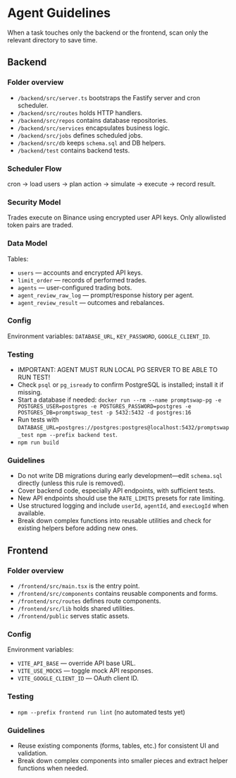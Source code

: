# Agent Guidelines

When a task touches only the backend or the frontend, scan only the
relevant directory to save time.

## Backend

### Folder overview
- `/backend/src/server.ts` bootstraps the Fastify server and cron scheduler.
- `/backend/src/routes` holds HTTP handlers.
- `/backend/src/repos` contains database repositories.
- `/backend/src/services` encapsulates business logic.
- `/backend/src/jobs` defines scheduled jobs.
- `/backend/src/db` keeps `schema.sql` and DB helpers.
- `/backend/test` contains backend tests.

### Scheduler Flow
cron → load users → plan action → simulate → execute → record result.

### Security Model
Trades execute on Binance using encrypted user API keys.
Only allowlisted token pairs are traded.

### Data Model
Tables:
- `users` — accounts and encrypted API keys.
- `limit_order` — records of performed trades.
- `agents` — user-configured trading bots.
- `agent_review_raw_log` — prompt/response history per agent.
- `agent_review_result` — outcomes and rebalances.

### Config
Environment variables: `DATABASE_URL`, `KEY_PASSWORD`, `GOOGLE_CLIENT_ID`.

### Testing
  - IMPORTANT: AGENT MUST RUN LOCAL PG SERVER TO BE ABLE TO RUN TEST!
  - Check `psql` or `pg_isready` to confirm PostgreSQL is installed; install it if missing.
  - Start a database if needed:
    `docker run --rm --name promptswap-pg -e POSTGRES_USER=postgres -e POSTGRES_PASSWORD=postgres -e POSTGRES_DB=promptswap_test -p 5432:5432 -d postgres:16`
  - Run tests with
    `DATABASE_URL=postgres://postgres:postgres@localhost:5432/promptswap_test npm --prefix backend test`.
  - `npm run build`

### Guidelines
- Do not write DB migrations during early development—edit `schema.sql` directly (unless this rule is removed).
- Cover backend code, especially API endpoints, with sufficient tests.
- New API endpoints should use the `RATE_LIMITS` presets for rate limiting.
- Use structured logging and include `userId`, `agentId`, and `execLogId` when available.
- Break down complex functions into reusable utilities and check for existing helpers before adding new ones.

## Frontend

### Folder overview
- `/frontend/src/main.tsx` is the entry point.
- `/frontend/src/components` contains reusable components and forms.
- `/frontend/src/routes` defines route components.
- `/frontend/src/lib` holds shared utilities.
- `/frontend/public` serves static assets.

### Config
Environment variables:
- `VITE_API_BASE` — override API base URL.
- `VITE_USE_MOCKS` — toggle mock API responses.
- `VITE_GOOGLE_CLIENT_ID` — OAuth client ID.

### Testing
- `npm --prefix frontend run lint`
  (no automated tests yet)

### Guidelines
- Reuse existing components (forms, tables, etc.) for consistent UI and validation.
- Break down complex components into smaller pieces and extract helper functions when needed.
